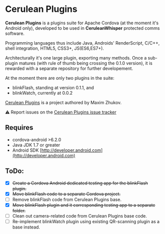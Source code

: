 <!--
   Copyright 2017 Maxim Zhukov

   Licensed under the Apache License, Version 2.0 (the "License");
   you may not use this file except in compliance with the License.
   You may obtain a copy of the License at

       http://www.apache.org/licenses/LICENSE-2.0

   Unless required by applicable law or agreed to in writing, software
   distributed under the License is distributed on an "AS IS" BASIS,
   WITHOUT WARRANTIES OR CONDITIONS OF ANY KIND, either express or implied.
   See the License for the specific language governing permissions and
   limitations under the License.
-->
# Cerulean Plugins

**Cerulean Plugins** is a plugins suite for Apache Cordova (at the moment it's Android only), developed to be used in **CeruleanWhisper** protected comms software.

Programming languages thus include Java, Androids' RenderScript, C/C++, shell integration, HTML5, CSS3+, JS(ES6,ES7+).

Architecturally it's one large plugin, exporting many methods. Once a sub-plugin matures (with rule of thumb being crossing the 0.1.0 version),
it is rewarded with a separate repository for further developement.

At the moment there are only two plugins in the suite:
* blinkFlash, standing at version 0.1.1, and
* blinkWatch, currently at 0.0.2

[Cerulean Plugins](https://github.com/mzhukov1973/CeruleanPlugins) is a project authored by Maxim Zhukov.

:warning: Report issues on the [Cerulean Plugins issue tracker](https://github.com/mzhukov1973/CeruleanPlugins/issues)


## Requires
- cordova-android >6.2.0
- Java JDK 1.7 or greater
- Android SDK [http://developer.android.com](http://developer.android.com)

## ToDo:
- [x] ~~Create a Cordova Android dedicated testing app for the blinkFlash plugin.~~
- [x] ~~Move blinkFlash code to a separate Cordova project.~~
- [ ] Remove blinkFlash code from Cerulean Plugins base.
- [x] ~~Move blinkFlash plugin and it corresponding testing app to a separate folder.~~
- [ ] Clean out camera-related code from Cerulean Plugins base code.
- [ ] Re-implement blinkWatch plugin using existing QR-scanning plugin as a base instead.
